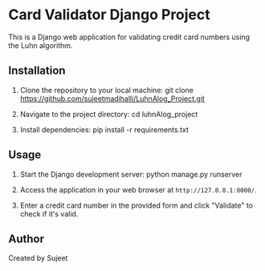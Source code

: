 # Card Validator Django Project

This is a Django web application for validating credit card numbers using the Luhn algorithm.

## Installation

1. Clone the repository to your local machine:
	git clone https://github.com/sujeetmadihalli/LuhnAlog_Project.git

2. Navigate to the project directory:
	cd luhnAlog_project

3. Install dependencies:
	pip install -r requirements.txt


## Usage

1. Start the Django development server:
	python manage.py runserver

2. Access the application in your web browser at `http://127.0.0.1:8000/`.

3. Enter a credit card number in the provided form and click "Validate" to check if it's valid.

## Author

Created by Sujeet
